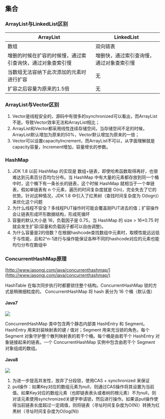 ## 集合
### ArrayList与LinkedList区别

|ArrayList|LinkedList|
|--------|--------|
|数组|双向链表|
|增删的时候在扩容的时候慢，通过索引查询快，通过对象查索引慢|增删快，通过索引查询慢，通过对象查索引慢|
|当数组无法容纳下此次添加的元素时进行扩容|无|
|扩容之后容量为原来的1.5倍|无|

### ArrayList与Vector区别 

1. Vector是线程安全的，源码中有很多的synchronized可以看出，而ArrayList不是。导致Vector效率无法和ArrayList相比； 
2. ArrayList和Vector都采用线性连续存储空间，当存储空间不足的时候，ArrayList默认增加为原来的50%，Vector默认增加为原来的一倍； 
3. Vector可以设置capacityIncrement，而ArrayList不可以，从字面理解就是capacity容量，Increment增加，容量增长的参数。

### HashMap
1. JDK 1.8 以前 HashMap 的实现是 数组+链表，即使哈希函数取得再好，也很难达到元素百分百均匀分布。当 HashMap 中有大量的元素都存放到同一个桶中时，这个桶下有一条长长的链表，这个时候 HashMap 就相当于一个单链表，假如单链表有 n 个元素，遍历的时间复杂度就是 O(n)，完全失去了它的优势。针对这种情况，JDK 1.8 中引入了红黑树（查找时间复杂度为 O(logn)）来优化这个问题
2. 为什么线程不安全？多线程PUT操作时可能会覆盖刚PUT进去的值；扩容操作会让链表形成环形数据结构，形成死循环
3. 容量的默认大小是 16，负载因子是 0.75，当 HashMap 的 size > 16*0.75 时就会发生扩容(容量和负载因子都可以自由调整)。
4. 为什么容量是2的倍数？在根据hashcode查找数组中元素时，取模性能远远低于与性能，且和2^n-1进行与操作能保证各种不同的hashcode对应的元素也能均匀分布在数组中

### ConcurrentHashMap原理
[http://www.jasongj.com/java/concurrenthashmap/](http://www.jasongj.com/java/concurrenthashmap/)

HashTable 在每次同步执行时都要锁住整个结构。ConcurrentHashMap 锁的方式是稍微细粒度的。 ConcurrentHashMap 将 hash 表分为 16 个桶（默认值）

#### Java7
![](https://github.com/xbox1994/2018-Java-Interview/raw/master/images/j3.jpg)

ConcurrentHashMap 类中包含两个静态内部类 HashEntry 和 Segment。HashEntry 用来封装映射表的键 / 值对；Segment 用来充当锁的角色，每个 Segment 对象守护整个散列映射表的若干个桶。每个桶是由若干个 HashEntry 对象链接起来的链表。一个 ConcurrentHashMap 实例中包含由若干个 Segment 对象组成的数组。

#### Java8
![](https://github.com/xbox1994/2018-Java-Interview/raw/master/images/j4.jpg)

1. 为进一步提高并发性，放弃了分段锁，使用CAS + synchronized 来保证
2. put操作：如果Key对应的数组元素为null，则通过CAS操作将其设置为当前值。如果Key对应的数组元素（也即链表表头或者树的根元素）不为null，则对该元素使用synchronized关键字申请锁，然后进行操作。如果该put操作使得当前链表长度超过一定阈值，则将链表（寻址时间复杂度为O(N)）转换为红黑树（寻址时间复杂度为O(log(N))
